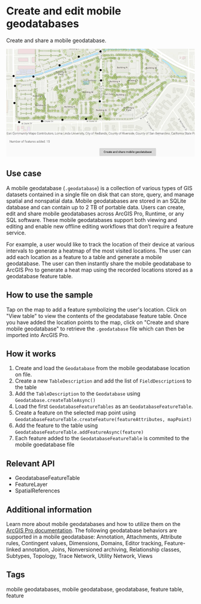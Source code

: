 # Create and edit mobile geodatabases

Create and share a mobile geodatabase.

![Create mobile geodatabase](create-mobile-geodatabase.png)

## Use case

A mobile geodatabase (`.geodatabase`) is a collection of various types of GIS datasets contained in a single file on disk that can store, query, and manage spatial and nonspatial data. Mobile geodatabases are stored in an SQLite database and can contain up to 2 TB of portable data. Users can create, edit and share mobile geodatabases across ArcGIS Pro, Runtime, or any SQL software. These mobile geodatabases support both viewing and editing and enable new offline editing workflows that don’t require a feature service.

For example, a user would like to track the location of their device at various intervals to generate a heatmap of the most visited locations. The user can add each location as a feature to a table and generate a mobile geodatabase. The user can then instantly share the mobile geodatabase to ArcGIS Pro to generate a heat map using the recorded locations stored as a geodatabase feature table.

## How to use the sample

Tap on the map to add a feature symbolizing the user's location. Click on "View table" to view the contents of the geodatabase feature table. Once you have added the location points to the map, click on "Create and share mobile geodatabase" to retrieve the `.geodatabase` file which can then be imported into ArcGIS Pro.

## How it works

1. Create and load the `Geodatabase` from the mobile geodatabase location on file.
2. Create a new `TableDescription` and add the list of `FieldDescription`s to the table
3. Add the `TableDescription` to the `Geodatabase` using `Geodatabase.createTableAsync()`
4. Load the first `GeodatabaseFeatureTables` as an `GeodatabaseFeatureTable`.
5. Create a feature on the selected map point using `GeodatabaseFeatureTable.createFeature(featureAttributes, mapPoint)`
6. Add the feature to the table using `GeodatabaseFeatureTable.addFeatureAsync(feature)`
7. Each feature added to the `GeodatabaseFeatureTable` is commited to the mobile goedatabase file

## Relevant API

* GeodatabaseFeatureTable
* FeatureLayer
* SpatialReferences

## Additional information

Learn more about mobile geodatabases and how to utilize them on the [ArcGIS Pro documentation](https://pro.arcgis.com/en/pro-app/latest/help/data/geodatabases/manage-mobile-gdb/mobile-geodatabases.htm). The following geodatabase behaviors are supported in a mobile geodatabase: Annotation, Attachments, Attribute rules, Contingent values, Dimensions, Domains, Editor tracking, Feature-linked annotation, Joins, Nonversioned archiving, Relationship classes, Subtypes, Topology, Trace Network, Utility Network, Views

## Tags

mobile geodatabases, mobile geodatabase, geodatabase, feature table, feature
